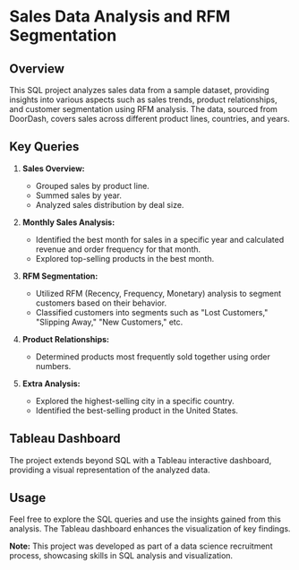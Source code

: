 # Sales Data Analysis and RFM Segmentation

## Overview

This SQL project analyzes sales data from a sample dataset, providing insights into various aspects such as sales trends, product relationships, and customer segmentation using RFM analysis. The data, sourced from DoorDash, covers sales across different product lines, countries, and years.

## Key Queries

1. **Sales Overview:**
   - Grouped sales by product line.
   - Summed sales by year.
   - Analyzed sales distribution by deal size.

2. **Monthly Sales Analysis:**
   - Identified the best month for sales in a specific year and calculated revenue and order frequency for that month.
   - Explored top-selling products in the best month.

3. **RFM Segmentation:**
   - Utilized RFM (Recency, Frequency, Monetary) analysis to segment customers based on their behavior.
   - Classified customers into segments such as "Lost Customers," "Slipping Away," "New Customers," etc.

4. **Product Relationships:**
   - Determined products most frequently sold together using order numbers.

5. **Extra Analysis:**
   - Explored the highest-selling city in a specific country.
   - Identified the best-selling product in the United States.

## Tableau Dashboard

The project extends beyond SQL with a Tableau interactive dashboard, providing a visual representation of the analyzed data.

## Usage

Feel free to explore the SQL queries and use the insights gained from this analysis. The Tableau dashboard enhances the visualization of key findings.

**Note:** This project was developed as part of a data science recruitment process, showcasing skills in SQL analysis and visualization.

